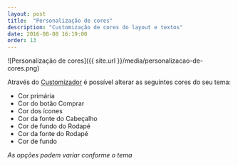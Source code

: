 ```yaml
---
layout: post
title:  "Personalização de cores"
description: "Customização de cores do layout e textos"
date: 2016-08-08 16:19:00
order: 13
---
```


![Personalização de cores]({{ site.url }}/media/personalizacao-de-cores.png)

Através do [Customizador](http://comoacessarocustomizar.com) é possível alterar as seguintes cores do seu tema:

* Cor primária
* Cor do botão Comprar
* Cor dos ícones
* Cor da fonte do Cabeçalho
* Cor de fundo do Rodapé
* Cor da fonte do Rodapé
* Cor de fundo

_As opções podem variar conforme o tema_